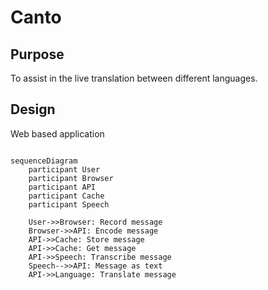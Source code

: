 # Canto

## Purpose

To assist in the live translation between different languages.

## Design

Web based application

```mermaid

sequenceDiagram
    participant User
    participant Browser
    participant API
    participant Cache
    participant Speech
    
    User->>Browser: Record message
    Browser->>API: Encode message
    API->>Cache: Store message
    API->>Cache: Get message
    API->>Speech: Transcribe message
    Speech-->>API: Message as text
    API->>Language: Translate message
    

```